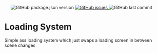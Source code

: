 <p align="center">
	<img alt="GitHub package.json version" src ="https://img.shields.io/github/package-json/v/J-x-O/JescosUtilityPackage" />
	<a href="https://github.com/Thundernerd/Unity3D-SerializableInterface/issues">
		<img alt="GitHub issues" src ="https://img.shields.io/github/issues/J-x-O/JescosUtilityPackage" />
	</a>
	<img alt="GitHub last commit" src ="https://img.shields.io/github/last-commit/J-x-O/JescosUtilityPackage" />
</p>

# Loading System

Simple ass loading system which just swaps a loading screen in between scene changes
